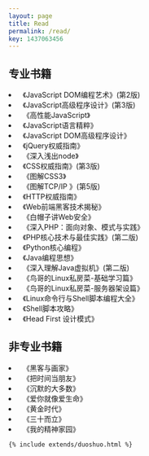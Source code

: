 ```yaml
---
layout: page
title: Read
permalink: /read/
key: 1437063456
---
```

<div class="read">	
	<h2>专业书籍</h2>
	<li><i class="fa fa-book"></i>&nbsp;&nbsp;《JavaScript DOM编程艺术》(第2版)</li>
	<li><i class="fa fa-book"></i>&nbsp;&nbsp;《JavaScript高级程序设计》(第3版)</li>
	<li><i class="fa fa-book"></i>&nbsp;&nbsp;《高性能JavaScript》</li>
	<li><i class="fa fa-book"></i>&nbsp;&nbsp;《JavaScript语言精粹》</li>
	<li><i class="fa fa-book"></i>&nbsp;&nbsp;《JavaScript DOM高级程序设计》</li>
	<li><i class="fa fa-book"></i>&nbsp;&nbsp;《jQuery权威指南》</li>
	<li><i class="fa fa-book"></i>&nbsp;&nbsp;《深入浅出node》</li>
	<li><i class="fa fa-book"></i>&nbsp;&nbsp;《CSS权威指南》(第3版)</li>
	<li><i class="fa fa-book"></i>&nbsp;&nbsp;《图解CSS3》</li>
	<li><i class="fa fa-book"></i>&nbsp;&nbsp;《图解TCP/IP 》(第5版)</li>
	<li><i class="fa fa-book"></i>&nbsp;&nbsp;《HTTP权威指南》</li>
	<li><i class="fa fa-book"></i>&nbsp;&nbsp;《Web前端黑客技术揭秘》</li>
	<li><i class="fa fa-book"></i>&nbsp;&nbsp;《白帽子讲Web安全》</li>
	<li><i class="fa fa-book"></i>&nbsp;&nbsp;《深入PHP：面向对象、模式与实践》</li>
	<li><i class="fa fa-book"></i>&nbsp;&nbsp;《PHP核心技术与最佳实践》(第二版)</li>
	<li><i class="fa fa-book"></i>&nbsp;&nbsp;《Python核心编程》</li>
	<li><i class="fa fa-book"></i>&nbsp;&nbsp;《Java编程思想》</li>
	<li><i class="fa fa-book"></i>&nbsp;&nbsp;《深入理解Java虚拟机》(第二版)</li>
	<li><i class="fa fa-book"></i>&nbsp;&nbsp;《鸟哥的Linux私房菜-基础学习篇》</li>
	<li><i class="fa fa-book"></i>&nbsp;&nbsp;《鸟哥的Linux私房菜-服务器架设篇》</li>
	<li><i class="fa fa-book"></i>&nbsp;&nbsp;《Linux命令行与Shell脚本编程大全》</li>
	<li><i class="fa fa-book"></i>&nbsp;&nbsp;《Shell脚本攻略》</li>
	<li><i class="fa fa-book"></i>&nbsp;&nbsp;《Head First 设计模式》</li>
	<h2>非专业书籍</h2>
	<li><i class="fa fa-book"></i>&nbsp;&nbsp;《黑客与画家》</li>
	<li><i class="fa fa-book"></i>&nbsp;&nbsp;《把时间当朋友》</li>
	<li><i class="fa fa-book"></i>&nbsp;&nbsp;《沉默的大多数》</li>
	<li><i class="fa fa-book"></i>&nbsp;&nbsp;《爱你就像爱生命》</li>
	<li><i class="fa fa-book"></i>&nbsp;&nbsp;《黄金时代》</li>
	<li><i class="fa fa-book"></i>&nbsp;&nbsp;《三十而立》</li>
	<li><i class="fa fa-book"></i>&nbsp;&nbsp;《我的精神家园》</li>

	{% include extends/duoshuo.html %}

</div> 

